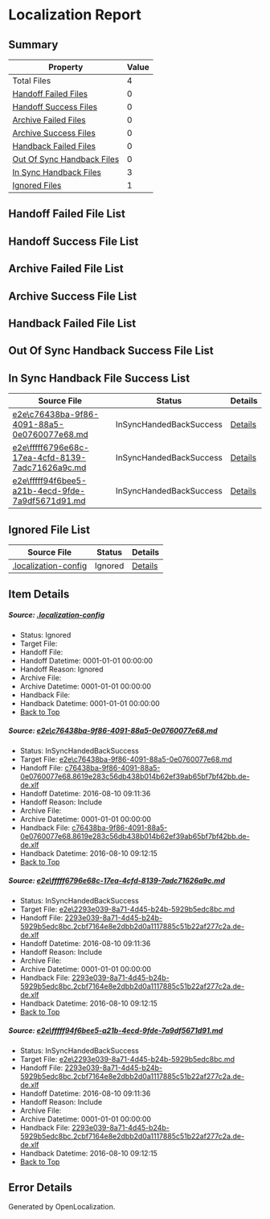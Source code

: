 # <a name='report-top'></a> Localization Report

## Summary
 Property | Value 
 -------- | ----- 
 Total Files | 4
[ Handoff Failed Files ](#handoff-failed-list)| 0
[ Handoff Success Files ](#handoff-success-list)| 0
[ Archive Failed Files ](#archive-failed-list)| 0
[ Archive Success Files ](#archive-success-list)| 0
[ Handback Failed Files ](#handback-failed-list)| 0
[ Out Of Sync Handback Files ](#outofsync-handback-success-list)| 0
[ In Sync Handback Files ](#insync-handback-success-list)| 3
[ Ignored Files ](#ignored-list)| 1

## <a name='handoff-failed-list'></a> Handoff Failed File List

## <a name='handoff-success-list'></a> Handoff Success File List

## <a name='archive-failed-list'></a> Archive Failed File List

## <a name='archive-success-list'></a> Archive Success File List

## <a name='handback-failed-list'></a> Handback Failed File List

## <a name='outofsync-handback-success-list'></a> Out Of Sync Handback Success File List

## <a name='insync-handback-success-list'></a> In Sync Handback File Success List
 Source File | Status | Details 
 ----------- | ------ | ------- 
 [e2e\c76438ba-9f86-4091-88a5-0e0760077e68.md](https://github.com/OpenLocalizationTestOrg/oltest/blob/a74f328d0e6b112df1b84e8bb012cbfb1be2ed10/e2e/c76438ba-9f86-4091-88a5-0e0760077e68.md) | InSyncHandedBackSuccess | [Details](#3e402078d8c276eef55ebc9790f0546760b565aa1)
 [e2e\fffff6796e68c-17ea-4cfd-8139-7adc71626a9c.md](https://github.com/OpenLocalizationTestOrg/oltest/blob/34c68b811305ea928b54251a33fda389e79cb8aa/e2e/fffff6796e68c-17ea-4cfd-8139-7adc71626a9c.md) | InSyncHandedBackSuccess | [Details](#98f683aa0a58078e61c0ac4411a2bced040978292)
 [e2e\fffff94f6bee5-a21b-4ecd-9fde-7a9df5671d91.md](https://github.com/OpenLocalizationTestOrg/oltest/blob/34c68b811305ea928b54251a33fda389e79cb8aa/e2e/fffff94f6bee5-a21b-4ecd-9fde-7a9df5671d91.md) | InSyncHandedBackSuccess | [Details](#98f683aa0a58078e61c0ac4411a2bced040978293)

## <a name='ignored-list'></a> Ignored File List
 Source File | Status | Details 
 ----------- | ------ | ------- 
 [.localization-config](https://github.com/OpenLocalizationTestOrg/oltest/blob/34c68b811305ea928b54251a33fda389e79cb8aa/.localization-config) | Ignored | [Details](#3d4f252ac210baf56311d7e97dcc2db10974dbd20)

## Item Details
##### <a name='3d4f252ac210baf56311d7e97dcc2db10974dbd20'></a> Source: [.localization-config](https://github.com/OpenLocalizationTestOrg/oltest/blob/34c68b811305ea928b54251a33fda389e79cb8aa/.localization-config)
* Status: Ignored
* Target File: 
* Handoff File: 
* Handoff Datetime: 0001-01-01 00:00:00
* Handoff Reason: Ignored
* Archive File: 
* Archive Datetime: 0001-01-01 00:00:00
* Handback File: 
* Handback Datetime: 0001-01-01 00:00:00
* [Back to Top](#report-top)

##### <a name='3e402078d8c276eef55ebc9790f0546760b565aa1'></a> Source: [e2e\c76438ba-9f86-4091-88a5-0e0760077e68.md](https://github.com/OpenLocalizationTestOrg/oltest/blob/a74f328d0e6b112df1b84e8bb012cbfb1be2ed10/e2e/c76438ba-9f86-4091-88a5-0e0760077e68.md)
* Status: InSyncHandedBackSuccess
* Target File: [e2e\c76438ba-9f86-4091-88a5-0e0760077e68.md](https://github.com/OpenLocalizationTestOrg/ol-test-dede/blob/2e10aff00e77aed83ef5057295c17793739c65d7/e2e/c76438ba-9f86-4091-88a5-0e0760077e68.md)
* Handoff File: [c76438ba-9f86-4091-88a5-0e0760077e68.8619e283c56db438b014b62ef39ab65bf7bf42bb.de-de.xlf](https://github.com/OpenLocalizationTestOrg/olhandoff-e2e/blob/a16646f4876b8843d60e9cc12fd64f3fead83a76/ol-handoff/OpenLocalizationTestOrg/ol-test-dede/ci/ht/c76438ba-9f86-4091-88a5-0e0760077e68.8619e283c56db438b014b62ef39ab65bf7bf42bb.de-de.xlf)
* Handoff Datetime: 2016-08-10 09:11:36
* Handoff Reason: Include
* Archive File: 
* Archive Datetime: 0001-01-01 00:00:00
* Handback File: [c76438ba-9f86-4091-88a5-0e0760077e68.8619e283c56db438b014b62ef39ab65bf7bf42bb.de-de.xlf](https://github.com/OpenLocalizationTestOrg/olhandback-e2e/blob/ec5dbcb476bc280afd29b6c31350ce4c24235174/ol-handback/OpenLocalizationTestOrg/ol-test-dede/ci/ht/c76438ba-9f86-4091-88a5-0e0760077e68.8619e283c56db438b014b62ef39ab65bf7bf42bb.de-de.xlf)
* Handback Datetime: 2016-08-10 09:12:15
* [Back to Top](#report-top)

##### <a name='98f683aa0a58078e61c0ac4411a2bced040978292'></a> Source: [e2e\fffff6796e68c-17ea-4cfd-8139-7adc71626a9c.md](https://github.com/OpenLocalizationTestOrg/oltest/blob/34c68b811305ea928b54251a33fda389e79cb8aa/e2e/fffff6796e68c-17ea-4cfd-8139-7adc71626a9c.md)
* Status: InSyncHandedBackSuccess
* Target File: [e2e\2293e039-8a71-4d45-b24b-5929b5edc8bc.md](https://github.com/OpenLocalizationTestOrg/ol-test-dede/blob/2e10aff00e77aed83ef5057295c17793739c65d7/e2e/2293e039-8a71-4d45-b24b-5929b5edc8bc.md)
* Handoff File: [2293e039-8a71-4d45-b24b-5929b5edc8bc.2cbf7164e8e2dbb2d0a1117885c51b22af277c2a.de-de.xlf](https://github.com/OpenLocalizationTestOrg/olhandoff-e2e/blob/a16646f4876b8843d60e9cc12fd64f3fead83a76/ol-handoff/OpenLocalizationTestOrg/ol-test-dede/ci/ht/2293e039-8a71-4d45-b24b-5929b5edc8bc.2cbf7164e8e2dbb2d0a1117885c51b22af277c2a.de-de.xlf)
* Handoff Datetime: 2016-08-10 09:11:36
* Handoff Reason: Include
* Archive File: 
* Archive Datetime: 0001-01-01 00:00:00
* Handback File: [2293e039-8a71-4d45-b24b-5929b5edc8bc.2cbf7164e8e2dbb2d0a1117885c51b22af277c2a.de-de.xlf](https://github.com/OpenLocalizationTestOrg/olhandback-e2e/blob/ec5dbcb476bc280afd29b6c31350ce4c24235174/ol-handback/OpenLocalizationTestOrg/ol-test-dede/ci/ht/2293e039-8a71-4d45-b24b-5929b5edc8bc.2cbf7164e8e2dbb2d0a1117885c51b22af277c2a.de-de.xlf)
* Handback Datetime: 2016-08-10 09:12:15
* [Back to Top](#report-top)

##### <a name='98f683aa0a58078e61c0ac4411a2bced040978293'></a> Source: [e2e\fffff94f6bee5-a21b-4ecd-9fde-7a9df5671d91.md](https://github.com/OpenLocalizationTestOrg/oltest/blob/34c68b811305ea928b54251a33fda389e79cb8aa/e2e/fffff94f6bee5-a21b-4ecd-9fde-7a9df5671d91.md)
* Status: InSyncHandedBackSuccess
* Target File: [e2e\2293e039-8a71-4d45-b24b-5929b5edc8bc.md](https://github.com/OpenLocalizationTestOrg/ol-test-dede/blob/2e10aff00e77aed83ef5057295c17793739c65d7/e2e/2293e039-8a71-4d45-b24b-5929b5edc8bc.md)
* Handoff File: [2293e039-8a71-4d45-b24b-5929b5edc8bc.2cbf7164e8e2dbb2d0a1117885c51b22af277c2a.de-de.xlf](https://github.com/OpenLocalizationTestOrg/olhandoff-e2e/blob/a16646f4876b8843d60e9cc12fd64f3fead83a76/ol-handoff/OpenLocalizationTestOrg/ol-test-dede/ci/ht/2293e039-8a71-4d45-b24b-5929b5edc8bc.2cbf7164e8e2dbb2d0a1117885c51b22af277c2a.de-de.xlf)
* Handoff Datetime: 2016-08-10 09:11:36
* Handoff Reason: Include
* Archive File: 
* Archive Datetime: 0001-01-01 00:00:00
* Handback File: [2293e039-8a71-4d45-b24b-5929b5edc8bc.2cbf7164e8e2dbb2d0a1117885c51b22af277c2a.de-de.xlf](https://github.com/OpenLocalizationTestOrg/olhandback-e2e/blob/ec5dbcb476bc280afd29b6c31350ce4c24235174/ol-handback/OpenLocalizationTestOrg/ol-test-dede/ci/ht/2293e039-8a71-4d45-b24b-5929b5edc8bc.2cbf7164e8e2dbb2d0a1117885c51b22af277c2a.de-de.xlf)
* Handback Datetime: 2016-08-10 09:12:15
* [Back to Top](#report-top)


## Error Details

Generated by OpenLocalization.
